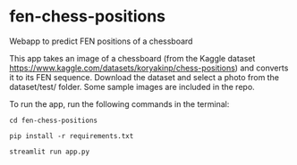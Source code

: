# fen-chess-positions
Webapp to predict FEN positions of a chessboard

This app takes an image of a chessboard (from the Kaggle dataset https://www.kaggle.com/datasets/koryakinp/chess-positions) and converts it to its FEN sequence. Download the dataset and select a photo from the dataset/test/ folder. Some sample images are included in the repo.

To run the app, run the following commands in the terminal:

`cd fen-chess-positions`

`pip install -r requirements.txt`

`streamlit run app.py`
